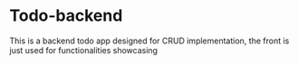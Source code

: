 # Todo-backend
This is a backend todo app designed for CRUD implementation, the front is just used for functionalities showcasing
